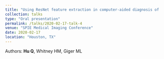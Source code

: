 ```yaml
---
title: "Using ResNet feature extraction in computer-aided diagnosis of breast cancer on 927 lesions imaged with multiparametric MRI"
collection: talks
type: "Oral presentation"
permalink: /talks/2020-02-17-talk-4
venue: "SPIE Medical Imaging Conference"
date: 2020-02-17
location: "Houston, TX"
---
```


Authors: <strong>Hu Q</strong>, Whitney HM, Giger ML
